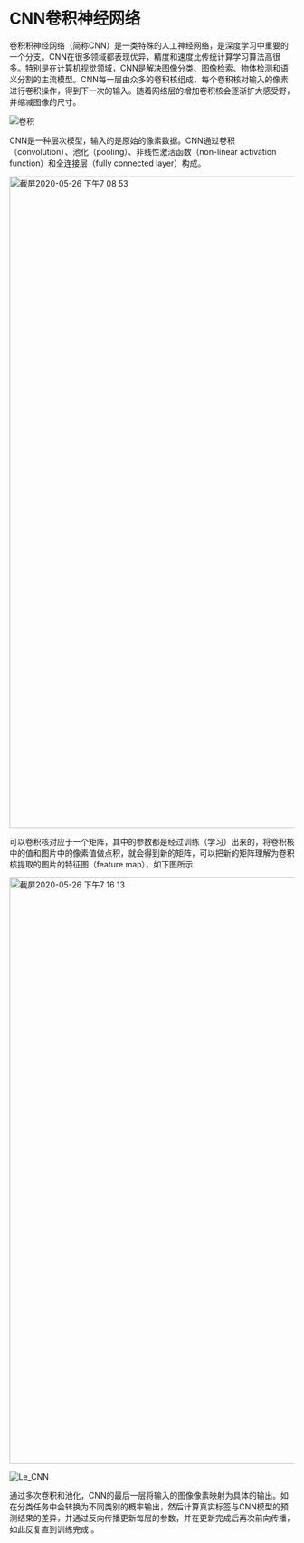 # CNN卷积神经网络
卷积积神经网络（简称CNN）是一类特殊的人工神经网络，是深度学习中重要的一个分支。CNN在很多领域都表现优异，精度和速度比传统计算学习算法高很多。特别是在计算机视觉领域，CNN是解决图像分类、图像检索、物体检测和语义分割的主流模型。CNN每一层由众多的卷积核组成，每个卷积核对输入的像素进行卷积操作，得到下一次的输入。随着网络层的增加卷积核会逐渐扩大感受野，并缩减图像的尺寸。

![卷积](https://user-images.githubusercontent.com/55572398/82893325-6ad38280-9f83-11ea-83f9-708cd33bcccd.png)

CNN是一种层次模型，输入的是原始的像素数据。CNN通过卷积（convolution）、池化（pooling）、非线性激活函数（non-linear activation function）和全连接层（fully connected layer）构成。

<img width="1151" alt="截屏2020-05-26 下午7 08 53" src="https://user-images.githubusercontent.com/55572398/82894016-825f3b00-9f84-11ea-92e4-d3dfeaceaf65.png">

可以卷积核对应于一个矩阵，其中的参数都是经过训练（学习）出来的，将卷积核中的值和图片中的像素值做点积，就会得到新的矩阵，可以把新的矩阵理解为卷积核提取的图片的特征图（feature map），如下图所示


<img width="1036" alt="截屏2020-05-26 下午7 16 13" src="https://user-images.githubusercontent.com/55572398/82894619-6b6d1880-9f85-11ea-8106-abcbe627dc94.png">


![Le_CNN](https://user-images.githubusercontent.com/55572398/82895175-5e045e00-9f86-11ea-9eba-057c0cfc1bc4.png)

通过多次卷积和池化，CNN的最后一层将输入的图像像素映射为具体的输出。如在分类任务中会转换为不同类别的概率输出，然后计算真实标签与CNN模型的预测结果的差异，并通过反向传播更新每层的参数，并在更新完成后再次前向传播，如此反复直到训练完成 。


